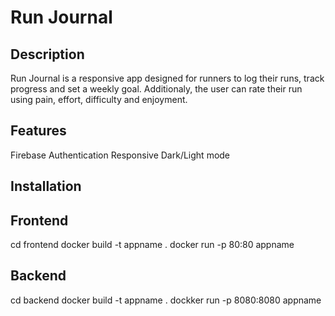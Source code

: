 # Run Journal

## Description

Run Journal is a responsive app designed for runners to log their runs, track progress and set a weekly goal. Additionaly, the user can
rate their run using pain, effort, difficulty and enjoyment.

## Features

Firebase Authentication
Responsive
Dark/Light mode

## Installation

## Frontend

cd frontend
docker build -t appname .
docker run -p 80:80 appname

## Backend

cd backend
docker build -t appname .
dockker run -p 8080:8080 appname
